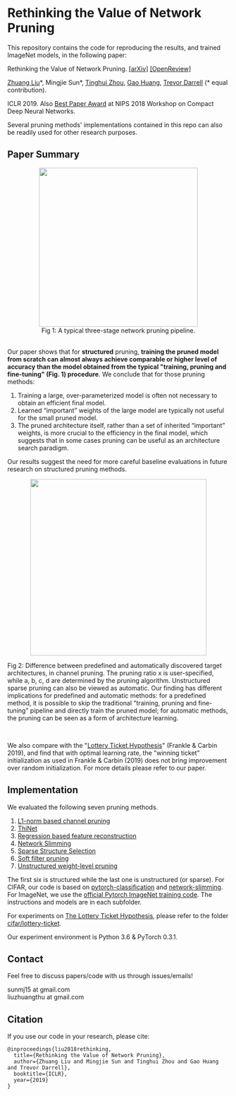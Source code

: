 # Rethinking the Value of Network Pruning
This repository contains the code for reproducing the results, and trained ImageNet models, in the following paper:  

Rethinking the Value of Network Pruning. [[arXiv]](https://arxiv.org/abs/1810.05270) [[OpenReview]](https://openreview.net/forum?id=rJlnB3C5Ym)

[Zhuang Liu](https://liuzhuang13.github.io/)\*, Mingjie Sun\*, [Tinghui Zhou](https://people.eecs.berkeley.edu/~tinghuiz/), [Gao Huang](http://www.gaohuang.net/), [Trevor Darrell](https://people.eecs.berkeley.edu/~trevor/) (\* equal contribution).

ICLR 2019. Also [Best Paper Award](https://nips.cc/Conferences/2018/Schedule?showEvent=10941) at NIPS 2018 Workshop on Compact Deep Neural Networks.

Several pruning methods' implementations contained in this repo can also be readily used for other research purposes.

## Paper Summary

<div align=center>
<img src="https://user-images.githubusercontent.com/8370623/67258108-e98f9c80-f443-11e9-9146-9a8333c6f318.png" width="360">
</div>

<div align=center>
Fig 1: A typical three-stage network pruning
pipeline.
</div>

<br>

Our paper shows that for **structured** pruning, **training the pruned model from scratch can almost always achieve comparable or higher level of accuracy than the model obtained from the typical "training, pruning and fine-tuning" (Fig. 1) procedure**. We conclude that for those pruning methods:

1. Training a large, over-parameterized model is often not necessary to obtain an efficient final model.
2. Learned “important” weights of the large model are typically not useful for the small pruned model. 
3. The pruned architecture itself, rather than a set of inherited “important” weights, is more crucial to the efficiency in the final model, which suggests that in some cases pruning can be useful as an architecture search paradigm. 

Our results suggest the need for more careful baseline evaluations in future research on structured pruning methods. 

<div align=center>
<img src="https://user-images.githubusercontent.com/8370623/67257959-3b83f280-f443-11e9-8e4a-3afec30cff45.png" width="400">
</div>

Fig 2: Difference between predefined and automatically discovered target architectures, in channel pruning. The pruning ratio x is user-specified, while a, b, c, d are determined by the pruning algorithm. Unstructured sparse pruning can also be viewed as automatic. Our finding has different implications for predefined and automatic methods: for a predefined method, it is possible to skip the traditional "training, pruning and fine-tuning" pipeline and directly train the pruned model; for automatic methods, the pruning can be seen as a form of architecture learning.

<br>

We also compare with the "[Lottery Ticket Hypothesis](https://arxiv.org/abs/1803.03635)" (Frankle & Carbin 2019), and find that with optimal learning rate, the "winning ticket" initialization as used in Frankle & Carbin (2019) does not bring improvement over random initialization. For more details please refer to our paper.

## Implementation
We evaluated the following seven pruning methods. 

1. [L1-norm based channel pruning](https://arxiv.org/abs/1608.08710)
2. [ThiNet](https://arxiv.org/abs/1707.06342)
3. [Regression based feature reconstruction](https://arxiv.org/abs/1707.06168)
4. [Network Slimming](https://arxiv.org/abs/1708.06519)
5. [Sparse Structure Selection](https://arxiv.org/abs/1707.01213)
6. [Soft filter pruning](https://www.ijcai.org/proceedings/2018/0309.pdf)
7. [Unstructured weight-level pruning](https://arxiv.org/abs/1506.02626)

The first six is structured while the last one is unstructured (or sparse). For CIFAR, our code is based on [pytorch-classification](https://github.com/bearpaw/pytorch-classification) and [network-slimming](https://github.com/Eric-mingjie/network-slimming). For ImageNet, we use the [official Pytorch ImageNet training code](https://github.com/pytorch/examples/blob/0.3.1/imagenet/main.py). The instructions and models are in each subfolder.

For experiments on [The Lottery Ticket Hypothesis](https://arxiv.org/abs/1803.03635), please refer to the folder [cifar/lottery-ticket](https://github.com/Eric-mingjie/rethinking-network-pruning/tree/master/cifar/lottery-ticket).

Our experiment environment is Python 3.6 & PyTorch 0.3.1. 

## Contact
Feel free to discuss papers/code with us through issues/emails!

sunmj15 at gmail.com  
liuzhuangthu at gmail.com

## Citation
If you use our code in your research, please cite:
```
@inproceedings{liu2018rethinking,
  title={Rethinking the Value of Network Pruning},
  author={Zhuang Liu and Mingjie Sun and Tinghui Zhou and Gao Huang and Trevor Darrell},
  booktitle={ICLR},
  year={2019}
}
```
